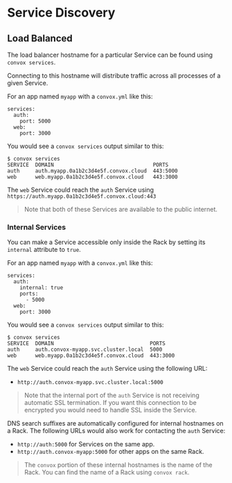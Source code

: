 # Service Discovery

## Load Balanced

The load balancer hostname for a particular Service can be found using `convox services`.

Connecting to this hostname will distribute traffic across all processes of a given Service.

For an app named `myapp` with a `convox.yml` like this:

    services:
      auth:
        port: 5000
      web:
        port: 3000

You would see a `convox services` output similar to this:

    $ convox services
    SERVICE  DOMAIN                                PORTS
    auth     auth.myapp.0a1b2c3d4e5f.convox.cloud  443:5000
    web      web.myapp.0a1b2c3d4e5f.convox.cloud   443:3000

The `web` Service could reach the `auth` Service using `https://auth.myapp.0a1b2c3d4e5f.convox.cloud:443`

> Note that both of these Services are available to the public internet.

### Internal Services

You can make a Service accessible only inside the Rack by setting its `internal` attribute to `true`.

For an app named `myapp` with a `convox.yml` like this:

    services:
      auth:
        internal: true
        ports:
          - 5000
      web:
        port: 3000

You would see a `convox services` output similar to this:

    $ convox services
    SERVICE  DOMAIN                               PORTS
    auth     auth.convox-myapp.svc.cluster.local  5000
    web      web.myapp.0a1b2c3d4e5f.convox.cloud  443:3000

The `web` Service could reach the `auth` Service using the following URL:

* `http://auth.convox-myapp.svc.cluster.local:5000`

> Note that the internal port of the `auth` Service is not receiving automatic SSL termination. 
> If you want this connection to be encrypted you would need to handle SSL inside the Service.

DNS search suffixes are automatically configured for internal hostnames on a Rack. The following URLs would
also work for contacting the `auth` Service:

* `http://auth:5000` for Services on the same app.
* `http://auth.convox-myapp:5000` for other apps on the same Rack.

> The `convox` portion of these internal hostnames is the name of the Rack.
> You can find the name of a Rack using `convox rack`.